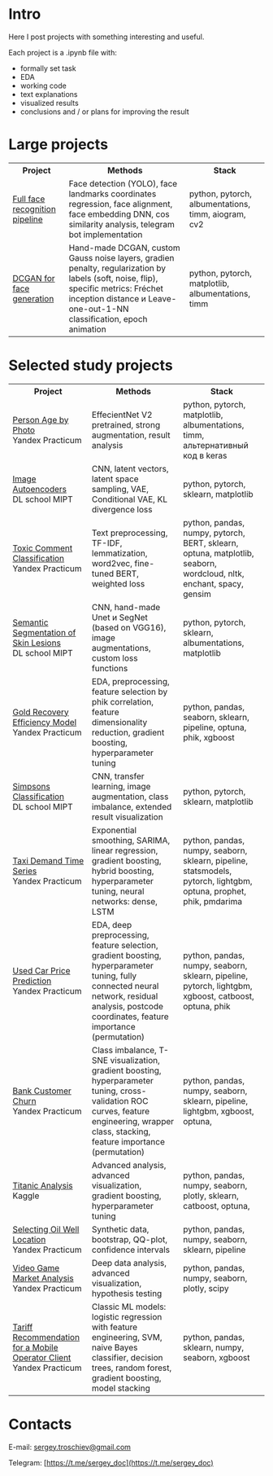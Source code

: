 # Intro

Here I post projects with something interesting and useful.

Each project is a .ipynb file with:

- formally set task
- EDA
- working code
- text explanations
- visualized results
- conclusions and / or plans for improving the result

# Large projects

<table>
  <tr>
    <th>Project</th>
    <th>Methods</th>
    <th>Stack</th>
  </tr>

<tr>
    <td><a href=
"https://github.com/troschiev/Face_Recognition_Pipeline"
>Full face recognition pipeline</a></td>
    <td>Face detection (YOLO), face landmarks coordinates regression, face alignment, face embedding DNN, cos similarity analysis, telegram bot implementation</td>
    <td>python, pytorch, albumentations, timm, aiogram, cv2</td>
  </tr>
<tr>
    <td><a href=
"https://github.com/troschiev/DS_portfolio/tree/main/DCGAN_Faces"
>DCGAN for face generation</a></td>
    <td>Hand-made DCGAN, custom Gauss noise layers, gradien penalty, regularization by labels (soft, noise, flip), 
specific metrics: Fréchet inception distance и Leave-one-out-1-NN classification, epoch animation</td>
    <td>python, pytorch, matplotlib, albumentations, timm</td>
  </tr>

</table>

# Selected study projects
 
<table>
  <tr>
    <th>Project</th>
    <th>Methods</th>
    <th>Stack</th>
  </tr>

<tr>
    <td><a href=
"https://github.com/troschiev/DS_portfolio/tree/main/Age_Regression_Photo"
>Person Age by Photo</a><br>Yandex Practicum</td>
    <td>EffecientNet V2 pretrained, strong augmentation, result analysis</td>
    <td>python, pytorch, matplotlib, albumentations, timm, альтернативный код в keras</td>
  </tr>
  <tr>
    <td><a href=
"https://github.com/troschiev/DS_portfolio/tree/main/Image_Autoencoders"
>Image Autoencoders</a><br>DL school MIPT</td>
    <td>CNN, latent vectors, latent space sampling, VAE, Conditional VAE, KL divergence loss</td>
    <td>python, pytorch, sklearn, matplotlib</td>
  </tr>
<tr>
    <td><a href=
"https://github.com/troschiev/DS_portfolio/tree/main/BERT_Text_Classifiaction"
>Toxic Comment Classification</a><br>Yandex Practicum</td>
    <td>Text preprocessing, TF-IDF, lemmatization, word2vec, fine-tuned BERT, weighted loss</td>
    <td>python, pandas, numpy, pytorch, BERT, sklearn, optuna, matplotlib, seaborn, wordcloud, nltk, enchant, spacy, gensim</td>
  </tr>
  <tr>
  <tr>
    <td><a href=
"https://github.com/troschiev/DS_portfolio/tree/main/Semantic_Segmentation_Skin_Lesions"
>Semantic Segmentation of Skin Lesions</a><br>DL school MIPT</td>
    <td>CNN, hand-made Unet и SegNet (based on VGG16), image augmentations, custom loss functions</td>
    <td>python, pytorch, sklearn, albumentations, matplotlib</td>
  </tr>
  <tr>
    <td><a href=
"https://github.com/troschiev/DS_portfolio/blob/main/Gold_Ore_Extraction_Efficiency"
>Gold Recovery Efficiency Model</a><br>Yandex Practicum</td>
    <td>EDA, preprocessing, feature selection by phik correlation, feature dimensionality reduction, gradient boosting, hyperparameter tuning</td>
    <td>python, pandas, seaborn, sklearn, pipeline, optuna, phik, xgboost</td>
  </tr>
<tr>
    <td><a href=
"https://github.com/troschiev/DS_portfolio/blob/main/Simpsons_Classification"
>Simpsons Classification</a><br>DL school MIPT</td>
    <td>CNN, transfer learning, image augmentation, class imbalance, extended result visualization</td>
    <td>python, pytorch, sklearn, matplotlib</td>
  </tr>
<tr>
    <td><a href=
"https://github.com/troschiev/DS_portfolio/blob/main/Taxi_Demand_Time_Series"
>Taxi Demand Time Series</a><br>Yandex Practicum</td>
    <td>Exponential smoothing, SARIMA, linear regression, gradient boosting, hybrid boosting, hyperparameter tuning, neural networks: dense, LSTM</td>
    <td>python, pandas, numpy, seaborn, sklearn, pipeline, statsmodels, pytorch, lightgbm, optuna, prophet, phik, pmdarima</td>
  </tr>
<tr>
    <td><a href=
"https://github.com/troschiev/DS_portfolio/blob/main/Used_Cars_Price_Prediction"
>Used Car Price Prediction</a><br>Yandex Practicum</td>
    <td>EDA, deep preprocessing, feature selection, gradient boosting, hyperparameter tuning, fully connected neural network, residual analysis, postcode coordinates, feature importance (permutation)</td>
    <td>python, pandas, numpy, seaborn, sklearn, pipeline, pytorch, lightgbm, xgboost, catboost, optuna, phik</td>
  </tr>
<tr>
    <td><a href=
"https://github.com/troschiev/DS_portfolio/blob/main/Bank_Churn_Prediction"
>Bank Customer Churn</a><br>Yandex Practicum</td>
    <td>Class imbalance, T-SNE visualization, gradient boosting, hyperparameter tuning, cross-validation ROC curves, feature engineering, wrapper class, stacking, feature importance (permutation)</td>
    <td>python, pandas, numpy, seaborn, sklearn, pipeline, lightgbm, xgboost, optuna,</td>
  </tr>
<tr>
    <td><a href=
"https://github.com/troschiev/DS_portfolio/blob/main/Titanic_Kaggle"
>Titanic Analysis</a><br>Kaggle</td>
    <td>Advanced analysis, advanced visualization, gradient boosting, hyperparameter tuning</td>
    <td>python, pandas, numpy, seaborn, plotly, sklearn, catboost, optuna,</td>
  </tr>
<tr>
    <td><a href=
"https://github.com/troschiev/DS_portfolio/blob/main/Oil_Deposits"
>Selecting Oil Well Location</a><br>Yandex Practicum</td>
    <td>Synthetic data, bootstrap, QQ-plot, confidence intervals</td>
    <td>python, pandas, numpy, seaborn, sklearn, pipeline</td>
  </tr>
<tr>
    <td><a href=
"https://github.com/troschiev/DS_portfolio/tree/main/Video_Games_Market_Analysis"
>Video Game Market Analysis</a><br>Yandex Practicum</td>
    <td>Deep data analysis, advanced visualization, hypothesis testing</td>
    <td>python, pandas, numpy, seaborn, plotly, scipy</td>
  </tr>
<tr>
    <td><a href=
"https://github.com/troschiev/DS_portfolio/blob/main/Cell_Tarif_Classification"
>Tariff Recommendation for a Mobile Operator Client</a><br>Yandex Practicum</td>
    <td>Classic ML models: logistic regression with feature engineering, SVM, naive Bayes classifier, decision trees, random forest, gradient boosting, model stacking</td>
    <td>python, pandas, sklearn, numpy, seaborn, xgboost</td>
  </tr>
</table>

# Contacts

E-mail: [sergey.troschiev@gmail.com](mailto:sergey.troschiev@gmail.com)

Telegram: [https://t.me/sergey_doc](https://t.me/sergey_doc)